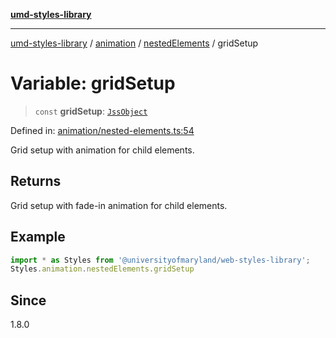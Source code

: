 [**umd-styles-library**](../../../../README.md)

***

[umd-styles-library](../../../../modules.md) / [animation](../../../README.md) / [nestedElements](../README.md) / gridSetup

# Variable: gridSetup

> `const` **gridSetup**: [`JssObject`](../../../../utilities/namespaces/transform/type-aliases/JssObject.md)

Defined in: [animation/nested-elements.ts:54](https://github.com/UMD-Digital/design-system/blob/ada30a44686a89a90941bbd44a6f156101fc9b44/packages/styles/source/animation/nested-elements.ts#L54)

Grid setup with animation for child elements.

## Returns

Grid setup with fade-in animation for child elements.

## Example

```typescript
import * as Styles from '@universityofmaryland/web-styles-library';
Styles.animation.nestedElements.gridSetup
```

## Since

1.8.0
